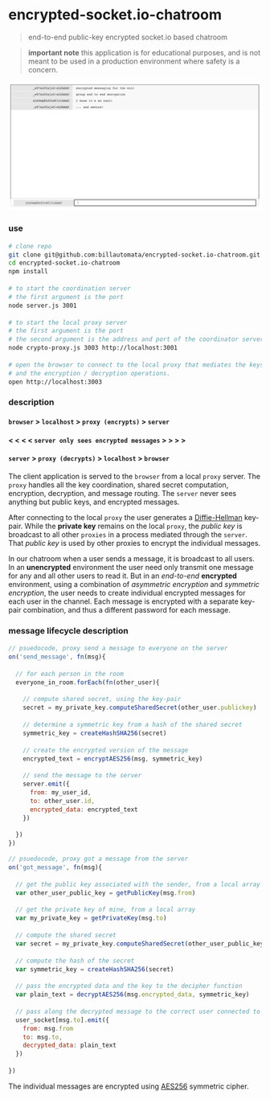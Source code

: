# encrypted-socket.io-chatroom
> end-to-end public-key encrypted socket.io based chatroom

> **important note** this application is for educational purposes, and is not meant to be used in a production environment where safety is a concern.

![Chatroom window](screenshot.png?raw=true)

### use

```bash
# clone repo
git clone git@github.com:billautomata/encrypted-socket.io-chatroom.git
cd encrypted-socket.io-chatroom
npm install

# to start the coordination server
# the first argument is the port
node server.js 3001

# to start the local proxy server
# the first argument is the port
# the second argument is the address and port of the coordinator server
node crypto-proxy.js 3003 http://localhost:3001

# open the browser to connect to the local proxy that mediates the keys
# and the encryption / decryption operations.
open http://localhost:3003
```

### description

#### `browser` > `localhost` > `proxy (encrypts)` > `server`
#### < < < < `server only sees encrypted messages` > > > >
#### `server` > `proxy (decrypts)` > `localhost` > `browser`

The client application is served to the `browser` from a local `proxy` server.  The `proxy` handles all the key coordination, shared secret computation, encryption, decryption, and message routing.  The `server` never sees anything but public keys, and encrypted messages.

After connecting to the local `proxy` the user generates a [Diffie-Hellman](https://nodejs.org/api/crypto.html#crypto_class_diffiehellman) key-pair. While the **private key** remains on the local `proxy`, the _public key_ is broadcast to all other `proxies` in a process mediated through the `server`.  That _public key_ is used by other proxies to encrypt the individual messages.

In our chatroom when a user sends a message, it is broadcast to all users.  In an **unencrypted** environment the user need only transmit one message for any and all other users to read it.  But in an *end-to-end* **encrypted** environment, using a combination of *asymmetric encryption* and *symmetric encryption*, the user needs to create individual encrypted messages for each user in the channel.  Each message is encrypted with a separate key-pair combination, and thus a different password for each message.

### message lifecycle description

```javascript
// psuedocode, proxy send a message to everyone on the server
on('send_message', fn(msg){

  // for each person in the room
  everyone_in_room.forEach(fn(other_user){

    // compute shared secret, using the key-pair
    secret = my_private_key.computeSharedSecret(other_user.publickey)

    // determine a symmetric key from a hash of the shared secret
    symmetric_key = createHashSHA256(secret)

    // create the encrypted version of the message
    encrypted_text = encryptAES256(msg, symmetric_key)

    // send the message to the server
    server.emit({
      from: my_user_id,
      to: other_user.id,
      encrypted_data: encrypted_text
    })

  })
})
```

```javascript
// psuedocode, proxy got a message from the server
on('got_message', fn(msg){

  // get the public key associated with the sender, from a local array
  var other_user_public_key = getPublicKey(msg.from)

  // get the private key of mine, from a local array
  var my_private_key = getPrivateKey(msg.to)

  // compute the shared secret
  var secret = my_private_key.computeSharedSecret(other_user_public_key)

  // compute the hash of the secret
  var symmetric_key = createHashSHA256(secret)

  // pass the encrypted data and the key to the decipher function
  var plain_text = decryptAES256(msg.encrypted_data, symmetric_key)

  // pass along the decrypted message to the correct user connected to the proxy
  user_socket[msg.to].emit({
    from: msg.from
    to: msg.to,
    decrypted_data: plain_text
  })

})
```

The individual messages are encrypted using [AES256](https://nodejs.org/api/crypto.html#crypto_crypto_createcipher_algorithm_password) symmetric cipher.
